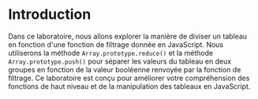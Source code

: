 # Introduction

Dans ce laboratoire, nous allons explorer la manière de diviser un tableau en fonction d'une fonction de filtrage donnée en JavaScript. Nous utiliserons la méthode `Array.prototype.reduce()` et la méthode `Array.prototype.push()` pour séparer les valeurs du tableau en deux groupes en fonction de la valeur booléenne renvoyée par la fonction de filtrage. Ce laboratoire est conçu pour améliorer votre compréhension des fonctions de haut niveau et de la manipulation des tableaux en JavaScript.
